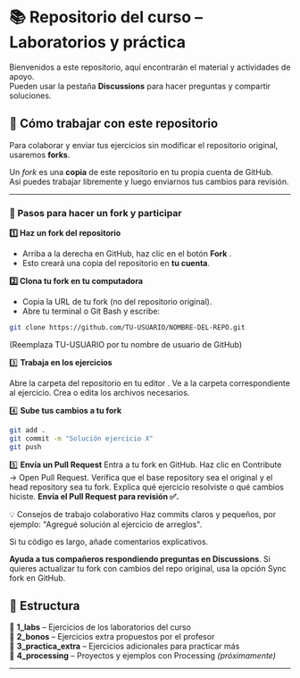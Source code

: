 # 📚 Repositorio del curso – Laboratorios y práctica

Bienvenidos a este repositorio, aquí encontrarán el material y actividades de apoyo.  
Pueden usar la pestaña **Discussions** para hacer preguntas y compartir soluciones.

## 🚀 Cómo trabajar con este repositorio

Para colaborar y enviar tus ejercicios sin modificar el repositorio original, usaremos **forks**.

Un *fork* es una **copia** de este repositorio en tu propia cuenta de GitHub.  
Así puedes trabajar libremente y luego enviarnos tus cambios para revisión.

---

### 📌 Pasos para hacer un fork y participar

**1️⃣ Haz un fork del repositorio**
- Arriba a la derecha en GitHub, haz clic en el botón **Fork** .
- Esto creará una copia del repositorio en **tu cuenta**.

**2️⃣ Clona tu fork en tu computadora**
- Copia la URL de tu fork (no del repositorio original).
- Abre tu terminal o Git Bash y escribe:
```bash
git clone https://github.com/TU-USUARIO/NOMBRE-DEL-REPO.git
```
(Reemplaza TU-USUARIO por tu nombre de usuario de GitHub)

3️⃣ **Trabaja en los ejercicios**

Abre la carpeta del repositorio en tu editor .
Ve a la carpeta correspondiente al ejercicio.
Crea o edita los archivos necesarios.

4️⃣ **Sube tus cambios a tu fork**
```bash
git add .
git commit -m "Solución ejercicio X"
git push
```
5️⃣ **Envía un Pull Request**
Entra a tu fork en GitHub.
Haz clic en Contribute → Open Pull Request.
Verifica que el base repository sea el original y el head repository sea tu fork.
Explica qué ejercicio resolviste o qué cambios hiciste.
**Envía el Pull Request para revisión ✅.**

💡 Consejos de trabajo colaborativo
Haz commits claros y pequeños, por ejemplo: "Agregué solución al ejercicio de arreglos".

Si tu código es largo, añade comentarios explicativos.

**Ayuda a tus compañeros respondiendo preguntas en Discussions**.
Si quieres actualizar tu fork con cambios del repo original, usa la opción Sync fork en GitHub.

## 📂 Estructura

📁 **1_labs** – Ejercicios de los laboratorios del curso  
📁 **2_bonos** – Ejercicios extra propuestos por el profesor  
📁 **3_practica_extra** – Ejercicios adicionales para practicar más  
📁 **4_processing** – Proyectos y ejemplos con Processing *(próximamente)*

---

